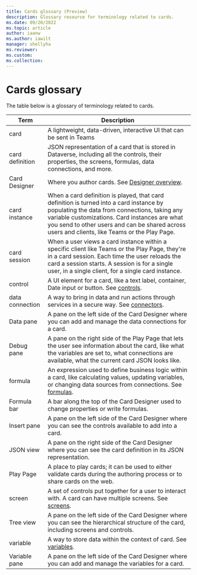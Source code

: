 ```yaml
---
title: Cards glossary (Preview)
description: Glossary resource for terminology related to cards.
ms.date: 09/20/2022
ms.topic: article
author: iaanw
ms.author: iawilt
manager: shellyha
ms.reviewer: 
ms.custom: 
ms.collection: 
---
```


# Cards glossary

The table below is a glossary of terminology related to cards.

| Term | Description |
| - | - |
| card | A lightweight, data-driven, interactive UI that can be sent in Teams |
| card definition | JSON representation of a card that is stored in Dataverse, including all the controls, their properties, the screens, formulas, data connections, and more. |
| Card Designer | Where you author cards. See [Designer overview](/make-a-card/designer-overview.md). |
| card instance | When a card definition is played, that card definition is turned into a card instance by populating the data from connections, taking any variable customizations. Card instances are what you send to other users and can be shared across users and clients, like Teams or the Play Page. |
| card session | When a user views a card instance within a specific client like Teams or the Play Page, they're in a card session. Each time the user reloads the card a session starts. A session is for a single user, in a single client, for a single card instance. |
| control | A UI element for a card, like a text label, container, Date input or button. See [controls](/make-a-card/ui-elements/use-controls.md). |
| data connection | A way to bring in data and run actions through services in a secure way. See [connectors](/make-a-card/connectors/connector-intro.md). |
| Data pane | A pane on the left side of the Card Designer where you can add and manage the data connections for a card. |
| Debug pane | A pane on the right side of the Play Page that lets the user see information about the card, like what the variables are set to, what connections are available, what the current card JSON looks like. |
| formula | An expression used to define business logic within a card, like calculating values, updating variables, or changing data sources from connections. See [formulas](/make-a-card/power-fx/intro-to-pfx.md). |
| Formula bar | A bar along the top of the Card Designer used to change properties or write formulas. |
| Insert pane | A pane on the left side of the Card Designer where you can see the controls available to add into a card. |
| JSON view | A pane on the right side of the Card Designer where you can see the card definition in its JSON representation. |
| Play Page | A place to play cards; it can be used to either validate cards during the authoring process or to share cards on the web. |
| screen | A set of controls put together for a user to interact with. A card can have multiple screens. See [screens](/make-a-card/screens/understand-screens.md). |
| Tree view | A pane on the left side of the Card Designer where you can see the hierarchical structure of the card, including screens and controls. |
| variable | A way to store data within the context of card. See [variables](/make-a-card/variables/variables.md). |
| Variable pane | A pane on the left side of the Card Designer where you can add and manage the variables for a card. |
